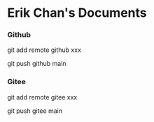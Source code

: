 # Erik Chan's Documents

### Github

git add remote github xxx

git push github main



### Gitee

git add remote gitee   xxx

git push gitee main

